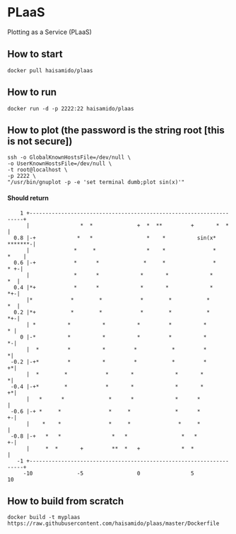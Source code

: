 # PLaaS
Plotting as a Service (PLaaS)

## How to start
```docker pull haisamido/plaas```

## How to run
```docker run -d -p 2222:22 haisamido/plaas```

## How to plot (the password is the string root [this is not secure])
```
ssh -o GlobalKnownHostsFile=/dev/null \
-o UserKnownHostsFile=/dev/null \
-t root@localhost \
-p 2222 \
"/usr/bin/gnuplot -p -e 'set terminal dumb;plot sin(x)'"
```

#### Should return
```
    1 +--------------------------------------------------------------------+
      |                *  *              +  *  **         +       *  *     |
  0.8 |-+             *   *                 *    *          sin(x* *******-|
      |              *     *                *    *               *    *    |
  0.6 |-+            *      *              *     *               *     * +-|
      |              *      *             *       *             *       *  |
  0.4 |*+            *      *             *       *             *       *+-|
      |*            *        *            *        *           *        *  |
  0.2 |*+           *        *            *        *           *        *+-|
      | *          *          *          *         *          *          * |
    0 |-*          *          *          *         *          *          *-|
      |  *         *          *         *           *         *           *|
 -0.2 |-+*         *          *         *           *         *          +*|
      |  *        *            *       *             *       *            *|
 -0.4 |-+*        *            *       *             *       *           +*|
      |   *      *              *      *             *      *              |
 -0.6 |-+ *     *               *     *              *      *            +-|
      |    *    *               *     *               *     *              |
 -0.8 |-+   *   *                *   *                 *   *             +-|
      |     *  *       +         **  *   +             *  *                |
   -1 +--------------------------------------------------------------------+
     -10              -5                 0                5                10
```
## How to build from scratch
```docker build -t myplaas https://raw.githubusercontent.com/haisamido/plaas/master/Dockerfile```
